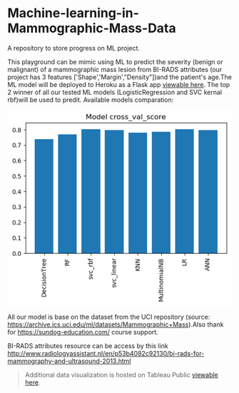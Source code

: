 # Machine-learning-in-Mammographic-Mass-Data

A repository to store progress on ML project.

This playground can be mimic using ML to predict the severity (benign or malignant) of a mammographic mass lesion from BI-RADS attributes (our project has 3 features ['Shape','Margin',"Density"])and the patient's age.The ML model will be deployed to Heroku as a Flask app [viewable here](). The top 2 winner of all our tested ML models (LogisticRegression and SVC kernal rbf)will be used  to predit.
Available models comparation: 
<p align="center">
  <img src="https://github.com/vivianccpan/Machine-learning-in-Mammographic-Mass-Data/blob/master/all_ML_models_validation.png" alt="Process Diagram"/>
</p>


All our model is base on the dataset from the UCI repository (source: https://archive.ics.uci.edu/ml/datasets/Mammographic+Mass).Also thank for https://sundog-education.com/ course support.

BI-RADS attributes resource can be access by this link http://www.radiologyassistant.nl/en/p53b4082c92130/bi-rads-for-mammography-and-ultrasound-2013.html


> Additional data visualization is hosted on Tableau Public [viewable here](https://public.tableau.com/views/MammographicMassDataML_preview/Dashboard1?:embed=y&:display_count=yes&publish=yes).

